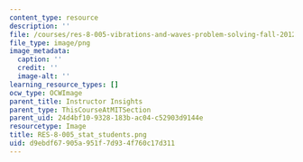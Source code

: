 ```yaml
---
content_type: resource
description: ''
file: /courses/res-8-005-vibrations-and-waves-problem-solving-fall-2012/d9ebdf67905a951f7d934f760c17d311_RES-8-005_stat_students.png
file_type: image/png
image_metadata:
  caption: ''
  credit: ''
  image-alt: ''
learning_resource_types: []
ocw_type: OCWImage
parent_title: Instructor Insights
parent_type: ThisCourseAtMITSection
parent_uid: 24d4bf10-9328-183b-ac04-c52903d9144e
resourcetype: Image
title: RES-8-005_stat_students.png
uid: d9ebdf67-905a-951f-7d93-4f760c17d311
---
```

